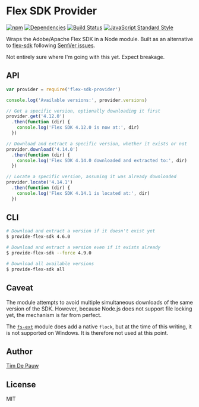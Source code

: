 # Flex SDK Provider

[![npm](https://img.shields.io/npm/v/flex-sdk-provider.svg)](https://www.npmjs.com/package/flex-sdk-provider) [![Dependencies](https://img.shields.io/david/timdp/flex-sdk-provider.svg)](https://david-dm.org/timdp/flex-sdk-provider) [![Build Status](https://img.shields.io/travis/timdp/flex-sdk-provider.svg)](https://travis-ci.org/timdp/flex-sdk-provider) [![JavaScript Standard Style](https://img.shields.io/badge/code%20style-standard-brightgreen.svg)](https://github.com/feross/standard)

Wraps the Adobe/Apache Flex SDK in a Node module. Built as an alternative to
[flex-sdk](https://www.npmjs.com/package/flex-sdk) following
[SemVer issues](https://github.com/mojombo/semver/issues/242).

Not entirely sure where I'm going with this yet. Expect breakage.

## API

```js
var provider = require('flex-sdk-provider')

console.log('Available versions:', provider.versions)

// Get a specific version, optionally downloading it first
provider.get('4.12.0')
  .then(function (dir) {
    console.log('Flex SDK 4.12.0 is now at:', dir)
  })

// Download and extract a specific version, whether it exists or not
provider.download('4.14.0')
  .then(function (dir) {
    console.log('Flex SDK 4.14.0 downloaded and extracted to:', dir)
  })

// Locate a specific version, assuming it was already downloaded
provider.locate('4.14.1')
  .then(function (dir) {
    console.log('Flex SDK 4.14.1 is located at:', dir)
  })
```

## CLI

```bash
# Download and extract a version if it doesn't exist yet
$ provide-flex-sdk 4.6.0

# Download and extract a version even if it exists already
$ provide-flex-sdk --force 4.9.0

# Download all available versions
$ provide-flex-sdk all
```

## Caveat

The module attempts to avoid multiple simultaneous downloads of the same version
of the SDK. However, because Node.js does not support file locking yet, the
mechanism is far from perfect.

The [`fs-ext`](https://www.npmjs.com/package/fs-ext) module does add a native
`flock`, but at the time of this writing, it is not supported on Windows. It is
therefore not used at this point.

## Author

[Tim De Pauw](https://tmdpw.eu/)

## License

MIT
